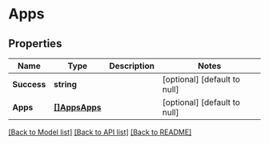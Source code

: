 # Apps

## Properties
Name | Type | Description | Notes
------------ | ------------- | ------------- | -------------
**Success** | **string** |  | [optional] [default to null]
**Apps** | [**[]AppsApps**](Apps_apps.md) |  | [optional] [default to null]

[[Back to Model list]](../README.md#documentation-for-models) [[Back to API list]](../README.md#documentation-for-api-endpoints) [[Back to README]](../README.md)


